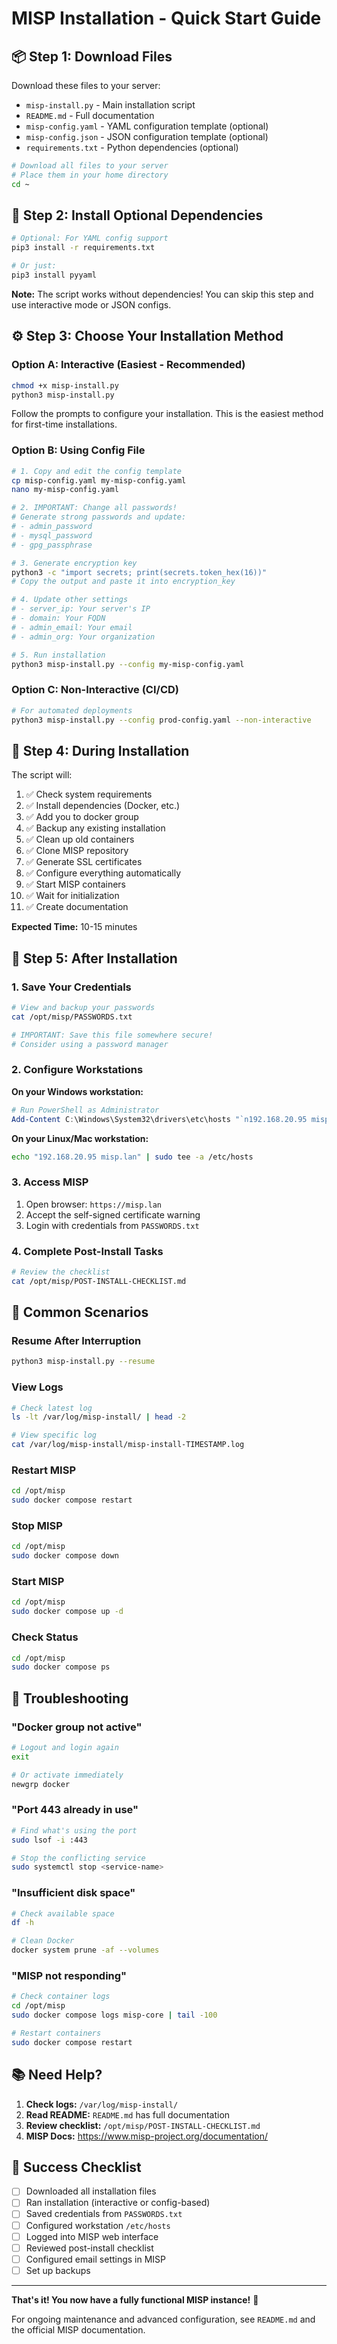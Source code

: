 # MISP Installation - Quick Start Guide

## 📦 Step 1: Download Files

Download these files to your server:
- `misp-install.py` - Main installation script
- `README.md` - Full documentation
- `misp-config.yaml` - YAML configuration template (optional)
- `misp-config.json` - JSON configuration template (optional)
- `requirements.txt` - Python dependencies (optional)

```bash
# Download all files to your server
# Place them in your home directory
cd ~
```

## 🔧 Step 2: Install Optional Dependencies

```bash
# Optional: For YAML config support
pip3 install -r requirements.txt

# Or just:
pip3 install pyyaml
```

**Note:** The script works without dependencies! You can skip this step and use interactive mode or JSON configs.

## ⚙️ Step 3: Choose Your Installation Method

### Option A: Interactive (Easiest - Recommended)

```bash
chmod +x misp-install.py
python3 misp-install.py
```

Follow the prompts to configure your installation. This is the easiest method for first-time installations.

### Option B: Using Config File

```bash
# 1. Copy and edit the config template
cp misp-config.yaml my-misp-config.yaml
nano my-misp-config.yaml

# 2. IMPORTANT: Change all passwords!
# Generate strong passwords and update:
# - admin_password
# - mysql_password
# - gpg_passphrase

# 3. Generate encryption key
python3 -c "import secrets; print(secrets.token_hex(16))"
# Copy the output and paste it into encryption_key

# 4. Update other settings
# - server_ip: Your server's IP
# - domain: Your FQDN
# - admin_email: Your email
# - admin_org: Your organization

# 5. Run installation
python3 misp-install.py --config my-misp-config.yaml
```

### Option C: Non-Interactive (CI/CD)

```bash
# For automated deployments
python3 misp-install.py --config prod-config.yaml --non-interactive
```

## 🎯 Step 4: During Installation

The script will:
1. ✅ Check system requirements
2. ✅ Install dependencies (Docker, etc.)
3. ✅ Add you to docker group
4. ✅ Backup any existing installation
5. ✅ Clean up old containers
6. ✅ Clone MISP repository
7. ✅ Generate SSL certificates
8. ✅ Configure everything automatically
9. ✅ Start MISP containers
10. ✅ Wait for initialization
11. ✅ Create documentation

**Expected Time:** 10-15 minutes

## 📝 Step 5: After Installation

### 1. Save Your Credentials
```bash
# View and backup your passwords
cat /opt/misp/PASSWORDS.txt

# IMPORTANT: Save this file somewhere secure!
# Consider using a password manager
```

### 2. Configure Workstations

**On your Windows workstation:**
```powershell
# Run PowerShell as Administrator
Add-Content C:\Windows\System32\drivers\etc\hosts "`n192.168.20.95 misp.lan"
```

**On your Linux/Mac workstation:**
```bash
echo "192.168.20.95 misp.lan" | sudo tee -a /etc/hosts
```

### 3. Access MISP
1. Open browser: `https://misp.lan`
2. Accept the self-signed certificate warning
3. Login with credentials from `PASSWORDS.txt`

### 4. Complete Post-Install Tasks
```bash
# Review the checklist
cat /opt/misp/POST-INSTALL-CHECKLIST.md
```

## 🔄 Common Scenarios

### Resume After Interruption
```bash
python3 misp-install.py --resume
```

### View Logs
```bash
# Check latest log
ls -lt /var/log/misp-install/ | head -2

# View specific log
cat /var/log/misp-install/misp-install-TIMESTAMP.log
```

### Restart MISP
```bash
cd /opt/misp
sudo docker compose restart
```

### Stop MISP
```bash
cd /opt/misp
sudo docker compose down
```

### Start MISP
```bash
cd /opt/misp
sudo docker compose up -d
```

### Check Status
```bash
cd /opt/misp
sudo docker compose ps
```

## 🐛 Troubleshooting

### "Docker group not active"
```bash
# Logout and login again
exit

# Or activate immediately
newgrp docker
```

### "Port 443 already in use"
```bash
# Find what's using the port
sudo lsof -i :443

# Stop the conflicting service
sudo systemctl stop <service-name>
```

### "Insufficient disk space"
```bash
# Check available space
df -h

# Clean Docker
docker system prune -af --volumes
```

### "MISP not responding"
```bash
# Check container logs
cd /opt/misp
sudo docker compose logs misp-core | tail -100

# Restart containers
sudo docker compose restart
```

## 📚 Need Help?

1. **Check logs:** `/var/log/misp-install/`
2. **Read README:** `README.md` has full documentation
3. **Review checklist:** `/opt/misp/POST-INSTALL-CHECKLIST.md`
4. **MISP Docs:** https://www.misp-project.org/documentation/

## 🎉 Success Checklist

- [ ] Downloaded all installation files
- [ ] Ran installation (interactive or config-based)
- [ ] Saved credentials from `PASSWORDS.txt`
- [ ] Configured workstation `/etc/hosts`
- [ ] Logged into MISP web interface
- [ ] Reviewed post-install checklist
- [ ] Configured email settings in MISP
- [ ] Set up backups

---

**That's it! You now have a fully functional MISP instance!** 🚀

For ongoing maintenance and advanced configuration, see `README.md` and the official MISP documentation.